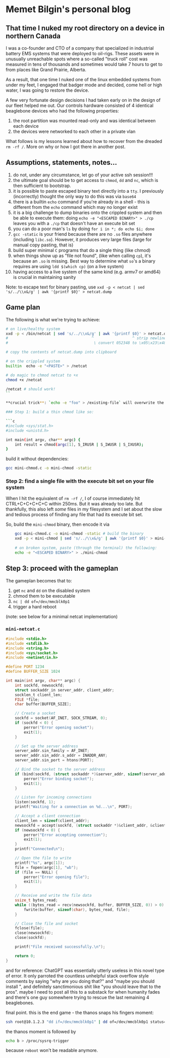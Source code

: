# Memet Bilgin's personal blog


## That time I nuked my root directory on a device in northern Canada

I was a co-founder and CTO of a company that specialized in industrial battery EMS systems that were deployed to oil-rigs. These assets were in unusually unreachable spots where a so-called "truck roll" cost was measured in tens of thousands and sometimes would take 7 hours to get to from places like Grand Prairie, Alberta.

As a result, that one time I nuked one of the linux embedded systems from under my feet, I engaged that badger mode and decided, come hell or high water, I was going to restore the device.

A few very fortunate design decisions I had taken early on in the design of our fleet helped me out. Our controls hardware consisted of 4 identical beaglebone devices who had the following properties:

1. the root partition was mounted read-only and was identical between each device
2. the devices were networked to each other in a private vlan


What follows is my lessons learned about how to recover from the dreaded `rm -rf /`. More on why or how I got there in another post.

## Assumptions, statements, notes...

1. do not, under any circumstance, let go of your active ssh session!!!
1. the ultimate goal should be to get access to `chmod`, `dd` and `nc`, which is then sufficient to bootstrap.
1. it is possible to paste escaped binary text directly into a `tty`. I previously (incorrectly) thought the only way to do this was via `base64`
1. there is a builtin `echo` command if you're already in a shell - this is different from the `echo` command which may no longer exist
1. it is a big challenge to dump binaries onto the crippled system and then be able to execute them: doing `echo -e "<ESCAPED BINARY>" > ./cp` leaves you with a `./cp` that doesn't have an execute bit set
1. you can do a poor man's `ls` by doing `for i in *; do echo $i; done`
1. `gcc -static` is your friend because there are no `.so` files anywhere (including `libc.so`). However, it produces very large files (large for manual copy pasting, that is)
1. build super minimal `C` programs that do a single thing (like chmod)
1. when things show up as "file not found", (like when calling `cp`), it's because an `.so` is missing. Best way to determine what `so`'s a binary requires are using `ldd $(which cp)` (on a live system)
1. having access to a live system of the same kind (e.g. armv7 or amd64) is crucial in maintaining sanity

Note: to escape text for binary pasting, use `xxd -p < netcat | sed 's/../\\x&/g' | awk '{printf $0}' > netcat.dump`

## Game plan

The following is what we're trying to achieve:
```bash
# on live/healthy system 
xxd -p < /bin/netcat | sed 's/../\\x&/g' | awk '{printf $0}' > netcat.dump
#                                     ^                 ^ strip newlines
#                                      \ convert 052348 to \x05\x23\x48

# copy the contents of netcat.dump into clipboard

# on the crippled system
builtin  echo -e "<PASTE>" > /netcat

# do magic to chmod netcat to +x
chmod +x /netcat

/netcat # should work!
``

**crucial trick**: `echo -e "foo" > /existing-file` will overwrite the existing file while maintaining its permissions.

### Step 1: build a thin chmod like so:

```c
#include <sys/stat.h>
#include <unistd.h>

int main(int argv, char** argc) {
    int result = chmod(argc[1], S_IRUSR | S_IWUSR | S_IXUSR);
}
```

build it without dependencies:

```bash
gcc mini-chmod.c -o mini-chmod -static
```

### Step 2: find a single file with the execute bit set on your file system

When I hit the equivalent of `rm -rf /`, I of course immediately hit CTRL+C+C+C+C+C within 250ms. But it was already too late.
But thankfully, this also left *some* files in my filesystem and I set about the slow and tedious process of finding any file that had its execute bit set.

So, build the `mini-chmod` binary, then encode it via

```bash 
    gcc mini-chmod.c -o mini-chmod -static # build the binary
    xxd -p < mini-chmod | sed 's/../\\x&/g' | awk '{printf $0}' > mini-chmod.dump # make it into a copy pasteable string
    
    # on broken system, paste (through the terminal) the following:
    echo -e "<ESCAPED BINARY>" > ./mini-chmod
```

## Step 3: proceed with the gameplan

The gameplan becomes that to:

1. get `nc` and `dd` on the disabled system
1. chmod them to be executable
1. `nc | dd of=/dev/mmcblk0p1` 
1. trigger a hard reboot

(note: see below for a minimal netcat implementation)

### `mini-netcat.c`

```c
#include <stdio.h>
#include <stdlib.h>
#include <string.h>
#include <sys/socket.h>
#include <netinet/in.h>

#define PORT 1234
#define BUFFER_SIZE 1024

int main(int argv, char** argc) {
    int sockfd, newsockfd;
    struct sockaddr_in server_addr, client_addr;
    socklen_t client_len;
    FILE *file;
    char buffer[BUFFER_SIZE];

    // Create a socket
    sockfd = socket(AF_INET, SOCK_STREAM, 0);
    if (sockfd < 0) {
        perror("Error opening socket");
        exit(1);
    }

    // Set up the server address
    server_addr.sin_family = AF_INET;
    server_addr.sin_addr.s_addr = INADDR_ANY;
    server_addr.sin_port = htons(PORT);

    // Bind the socket to the server address
    if (bind(sockfd, (struct sockaddr *)&server_addr, sizeof(server_addr)) < 0) {
        perror("Error binding socket");
        exit(1);
    }

    // Listen for incoming connections
    listen(sockfd, 1);
    printf("Waiting for a connection on %d...\n", PORT);

    // Accept a client connection
    client_len = sizeof(client_addr);
    newsockfd = accept(sockfd, (struct sockaddr *)&client_addr, &client_len);
    if (newsockfd < 0) {
        perror("Error accepting connection");
        exit(1);
    }
    printf("Connected\n");

    // Open the file to write
    printf("%s", argc[1]);
    file = fopen(argc[1], "wb");
    if (file == NULL) {
        perror("Error opening file");
        exit(1);
    }

    // Receive and write the file data
    ssize_t bytes_read;
    while ((bytes_read = recv(newsockfd, buffer, BUFFER_SIZE, 0)) > 0) {
        fwrite(buffer, sizeof(char), bytes_read, file);
    }

    // Close the file and socket
    fclose(file);
    close(newsockfd);
    close(sockfd);

    printf("File received successfully.\n");

    return 0;
}
```

and for reference: ChatGPT was essentially utterly useless in this novel type of error. It only parroted the countless unhelpful stack overflow style comments by saying "why are you doing that?" and "maybe you should install <insert favorite distro>", and definitely sanctimonious shit like "you should leave that to the pros".
maybe I need to post all this to a substack for when humanity fades and there's one guy somewhere trying to rescue the last remaining 4 beaglebones.

final point.  this is the end game - the thanos snaps his fingers moment:

```bash
ssh root@10.1.2.3 "dd if=/dev/mmcblk0p1" | dd of=/dev/mmcblk0p1 status=progress
```

the thanos moment is followed by 

```bash
echo b > /proc/sysrq-trigger
```

because `reboot` won't be readable anymore.
